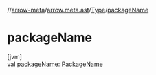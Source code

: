 //[arrow-meta](../../../index.md)/[arrow.meta.ast](../index.md)/[Type](index.md)/[packageName](package-name.md)

# packageName

[jvm]\
val [packageName](package-name.md): [PackageName](../-package-name/index.md)
